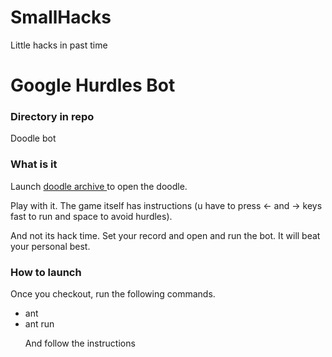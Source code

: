 SmallHacks
==========

Little hacks in past time

<h1> Google Hurdles Bot </h1>

<h3> Directory in repo </h3>

Doodle bot

<h3> What is it </h3>

Launch <a href='http://www.google.com/doodles/hurdles-2012'> doodle archive </a> to open the doodle.
<p>
Play with it. The game itself has instructions (u have to press <- and -> keys fast to run and space to avoid hurdles).

And not its hack time. Set your record and open and run the bot. It will beat your personal best.

<h3> How to launch </h3>

Once you checkout, run the following commands.

<ul>
<li> ant
<li> ant run
</li>

And follow the instructions

